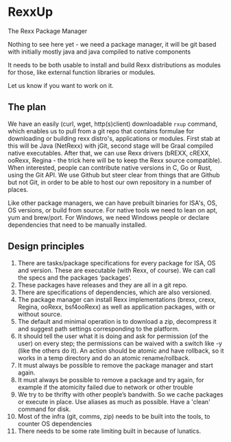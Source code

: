 # RexxUp
The Rexx Package Manager

Nothing to see here yet - we need a package manager, it will be git based with initially mostly java and java compiled to native components

It needs to be both usable to install and build Rexx distributions as modules for those, like external function libraries or modules.

Let us know if you want to work on it.

## The plan
We have an easily (curl, wget, http(s)client) downloadable `rxup` command, which enables us to pull from a git repo that contains formulae for downloading or building rexx distro's, applications or modules. First stab at this will be Java (NetRexx) with jGit, second stage will be Graal compiled native executables. After that, we can use Rexx drivers (bREXX, cREXX, ooRexx, Regina - the trick here will be to keep the Rexx source compatible). When interested, people can contribute native versions in C, Go or Rust, using the Git API. We use Github but steer clear from things that are Github but not Git, in order to be able to host our own repository in a number of places.

Like other package managers, we can have prebuilt binaries for ISA's, OS, OS versions, or build from source. For native tools we need to lean on apt, yum and brew/port. For Windows, we need Windows people or declare dependencies that need to be manually installed.

## Design principles

1) There are tasks/package specifications for every package for ISA, OS and version. These are executable (with Rexx, of course). We can call the specs and the packages ‘packages’. 
2) These packages have releases and they are all in a git repo. 
3) There are specifications of dependencies, which are also versioned. 
4) The package manager can install Rexx implementations (brexx, crexx, Regina, ooRexx, bsf4ooRexx) as well as application packages, with or without source. 
5) The default and minimal operation is to download a zip, decompress it and suggest path settings corresponding to the platform. 
6) It should tell the user what it is doing and ask for permission (of the user) on every step; the permissions can be waived with a switch like -y (like the others do it). An action should be atomic and have rollback, so it works in a temp directory and do an atomic rename/rollback. 
7) It must always be possible to remove the package manager and start again.
8) It must always be possible to remove a package and try again, for example if the atomicity failed due to network or other trouble
9) We try to be thrifty with other people’s bandwith. So we cache packages or execute in place. Use aliases as much as possible. Have a 'clean' command for disk.
10) Most of the infra (git, comms, zip) needs to be built into the tools, to counter OS dependencies
11) There needs to be some rate limiting built in because of lunatics.
